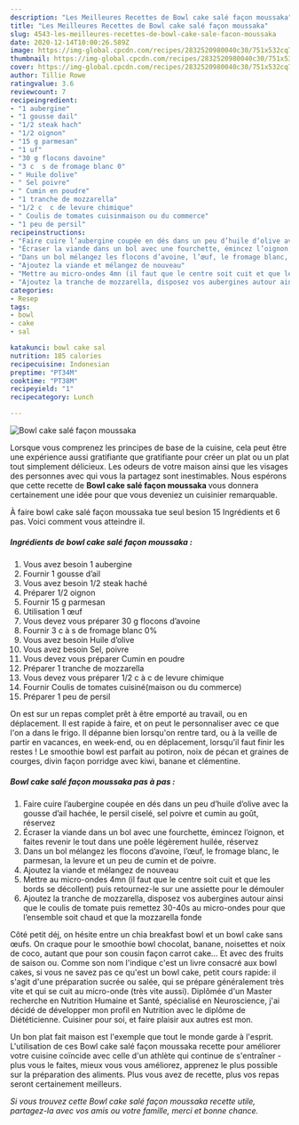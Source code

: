 ```yaml
---
description: "Les Meilleures Recettes de Bowl cake salé façon moussaka"
title: "Les Meilleures Recettes de Bowl cake salé façon moussaka"
slug: 4543-les-meilleures-recettes-de-bowl-cake-sale-facon-moussaka
date: 2020-12-14T10:00:26.589Z
image: https://img-global.cpcdn.com/recipes/2832520980040c30/751x532cq70/bowl-cake-sale-facon-moussaka-photo-principale-de-la-recette.jpg
thumbnail: https://img-global.cpcdn.com/recipes/2832520980040c30/751x532cq70/bowl-cake-sale-facon-moussaka-photo-principale-de-la-recette.jpg
cover: https://img-global.cpcdn.com/recipes/2832520980040c30/751x532cq70/bowl-cake-sale-facon-moussaka-photo-principale-de-la-recette.jpg
author: Tillie Rowe
ratingvalue: 3.6
reviewcount: 7
recipeingredient:
- "1 aubergine"
- "1 gousse dail"
- "1/2 steak hach"
- "1/2 oignon"
- "15 g parmesan"
- "1 uf"
- "30 g flocons davoine"
- "3 c  s de fromage blanc 0"
- " Huile dolive"
- " Sel poivre"
- " Cumin en poudre"
- "1 tranche de mozzarella"
- "1/2 c  c de levure chimique"
- " Coulis de tomates cuisinmaison ou du commerce"
- "1 peu de persil"
recipeinstructions:
- "Faire cuire l’aubergine coupée en dés dans un peu d’huile d’olive avec la gousse d’ail hachée, le persil ciselé, sel poivre et cumin au goût, réservez"
- "Écraser la viande dans un bol avec une fourchette, émincez l’oignon, et faites revenir le tout dans une poêle légèrement huilée, réservez"
- "Dans un bol mélangez les flocons d’avoine, l’œuf, le fromage blanc, le parmesan, la levure et un peu de cumin et de poivre."
- "Ajoutez la viande et mélangez de nouveau"
- "Mettre au micro-ondes 4mn (il faut que le centre soit cuit et que les bords se décollent) puis retournez-le sur une assiette pour le démouler"
- "Ajoutez la tranche de mozzarella, disposez vos aubergines autour ainsi que le coulis de tomate puis remettez 30-40s au micro-ondes pour que l’ensemble soit chaud et que la mozzarella fonde"
categories:
- Resep
tags:
- bowl
- cake
- sal

katakunci: bowl cake sal 
nutrition: 185 calories
recipecuisine: Indonesian
preptime: "PT34M"
cooktime: "PT38M"
recipeyield: "1"
recipecategory: Lunch

---
```



![Bowl cake salé façon moussaka](https://img-global.cpcdn.com/recipes/2832520980040c30/751x532cq70/bowl-cake-sale-facon-moussaka-photo-principale-de-la-recette.jpg)

Lorsque vous comprenez les principes de base de la cuisine, cela peut être une expérience aussi gratifiante que gratifiante pour créer un plat ou un plat tout simplement délicieux. Les odeurs de votre maison ainsi que les visages des personnes avec qui vous la partagez sont inestimables. Nous espérons que cette recette de <strong> Bowl cake salé façon moussaka </strong> vous donnera certainement une idée pour que vous deveniez un cuisinier remarquable.

<!--inarticleads1-->

À faire bowl cake salé façon moussaka tue seul besion 15 Ingrédients et 6 pas. Voici comment vous atteindre il.

##### Ingrédients de bowl cake salé façon moussaka :

1. Vous avez besoin 1 aubergine
1. Fournir 1 gousse d’ail
1. Vous avez besoin 1/2 steak haché
1. Préparer 1/2 oignon
1. Fournir 15 g parmesan
1. Utilisation 1 œuf
1. Vous devez vous préparer 30 g flocons d’avoine
1. Fournir 3 c à s de fromage blanc 0%
1. Vous avez besoin  Huile d’olive
1. Vous avez besoin  Sel, poivre
1. Vous devez vous préparer  Cumin en poudre
1. Préparer 1 tranche de mozzarella
1. Vous devez vous préparer 1/2 c à c de levure chimique
1. Fournir  Coulis de tomates cuisiné(maison ou du commerce)
1. Préparer 1 peu de persil


On est sur un repas complet prêt à être emporté au travail, ou en déplacement. Il est rapide à faire, et on peut le personnaliser avec ce que l&#39;on a dans le frigo. Il dépanne bien lorsqu&#39;on rentre tard, ou à la veille de partir en vacances, en week-end, ou en déplacement, lorsqu&#39;il faut finir les restes ! Le smoothie bowl est parfait au potiron, noix de pécan et graines de courges, divin façon porridge avec kiwi, banane et clémentine. 

<!--inarticleads2-->

##### Bowl cake salé façon moussaka pas à pas :

1. Faire cuire l’aubergine coupée en dés dans un peu d’huile d’olive avec la gousse d’ail hachée, le persil ciselé, sel poivre et cumin au goût, réservez
1. Écraser la viande dans un bol avec une fourchette, émincez l’oignon, et faites revenir le tout dans une poêle légèrement huilée, réservez
1. Dans un bol mélangez les flocons d’avoine, l’œuf, le fromage blanc, le parmesan, la levure et un peu de cumin et de poivre.
1. Ajoutez la viande et mélangez de nouveau
1. Mettre au micro-ondes 4mn (il faut que le centre soit cuit et que les bords se décollent) puis retournez-le sur une assiette pour le démouler
1. Ajoutez la tranche de mozzarella, disposez vos aubergines autour ainsi que le coulis de tomate puis remettez 30-40s au micro-ondes pour que l’ensemble soit chaud et que la mozzarella fonde


Côté petit déj, on hésite entre un chia breakfast bowl et un bowl cake sans œufs. On craque pour le smoothie bowl chocolat, banane, noisettes et noix de coco, autant que pour son cousin façon carrot cake… Et avec des fruits de saison ou. Comme son nom l&#39;indique c&#39;est un livre consacré aux bowl cakes, si vous ne savez pas ce qu&#39;est un bowl cake, petit cours rapide: il s&#39;agit d&#39;une préparation sucrée ou salée, qui se prépare généralement très vite et qui se cuit au micro-onde (très vite aussi). Diplômée d&#39;un Master recherche en Nutrition Humaine et Santé, spécialisé en Neuroscience, j&#39;ai décidé de développer mon profil en Nutrition avec le diplôme de Diététicienne. Cuisiner pour soi, et faire plaisir aux autres est mon. 

<!--inarticleads1-->

<p>
Un bon plat fait maison est l'exemple que tout le monde garde à l'esprit. L'utilisation de ces Bowl cake salé façon moussaka recette pour améliorer votre cuisine coïncide avec celle d'un athlète qui continue de s'entraîner - plus vous le faites, mieux vous vous améliorez, apprenez le plus possible sur la préparation des aliments. Plus vous avez de recette, plus vos repas seront certainement meilleurs.
</p>

<p>
<i>Si vous trouvez cette Bowl cake salé façon moussaka recette utile, partagez-la avec vos amis ou votre famille, merci et bonne chance.</i>
</p>

